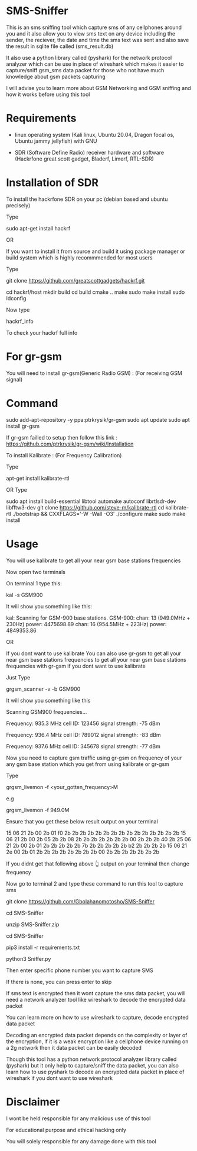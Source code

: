 # SMS-Sniffer 

This is an sms sniffing tool which capture sms of any cellphones around you and it also allow you to view sms text on any device including the sender, the reciever, the date and time the sms text was sent and also save the result in sqlite file called (sms_result.db)


It also use a python library called (pyshark) for the network protocol analyzer which can be use in place of wireshark which makes it easier to capture/sniff gsm_sms data packet for those who not have much knowledge about gsm packets capturing


I will advise you to learn more about GSM Networking and GSM sniffing and how it works before using this tool

  
# Requirements

- linux operating system (Kali linux, Ubuntu 20.04, Dragon focal os, Ubuntu jammy jellyfish) with GNU 


- SDR (Software Define Radio) receiver hardware and software (Hackrfone great scott gadget, Bladerf, Limerf, RTL-SDR)

# Installation of SDR 


To install the hackrfone SDR on your pc (debian based and ubuntu precisely) 

Type 

sudo apt-get install hackrf

OR

If you want to install it from source and build it using package manager or build system which is highly recommmended for most users 

Type

git clone https://github.com/greatscottgadgets/hackrf.git

cd hackrf/host
mkdir build
cd build
cmake ..
make 
sudo make install
sudo Idconfig

Now type 

hackrf_info

To check your hackrf full info

# For gr-gsm

You will need to install gr-gsm(Generic Radio GSM) :  (For receiving GSM signal)


# Command

sudo add-apt-repository -y ppa:ptrkrysik/gr-gsm
sudo apt update
sudo apt install gr-gsm


If gr-gsm failled to setup then follow this link : https://github.com/ptrkrysik/gr-gsm/wiki/Installation 

To install Kalibrate : (For Frequency Calibration)

Type

apt-get install kalibrate-rtl

OR Type

sudo apt install build-essential libtool automake autoconf librtlsdr-dev libfftw3-dev
git clone https://github.com/steve-m/kalibrate-rtl
cd kalibrate-rtl
./bootstrap && CXXFLAGS='-W -Wall -O3'
./configure
make
sudo make install


# Usage 

You will use kalibrate to get all your near gsm base stations frequencies

Now open two terminals

On terminal 1 type this:

kal -s GSM900

It will show you something like this:

kal: Scanning for GSM-900 base stations.
GSM-900:
	chan: 13 (949.0MHz + 230Hz)	power: 4475698.89
	chan: 16 (954.5MHz + 223Hz)	power: 4849353.86


OR
 
If you dont want to use kalibrate You can also use gr-gsm to get all your near gsm base stations frequencies 
to get all your near gsm base stations frequencies with gr-gsm if you dont want to use kalibrate 

Just Type

grgsm_scanner -v -b GSM900

It will show you something like this

Scanning GSM900 frequencies...

Frequency: 935.3 MHz
    cell ID: 123456
    signal strength: -75 dBm


Frequency: 936.4 MHz
    cell ID: 789012
    signal strength: -83 dBm


Frequency: 937.6 MHz
    cell ID: 345678
    signal strength: -77 dBm



Now you need to capture gsm traffic using gr-gsm on frequency of your any gsm base station which you get from using kalibrate or gr-gsm 

Type 

grgsm_livemon -f <your_gotten_frequency>M

e.g

grgsm_livemon -f 949.0M

Ensure that you get these below result output on your terminal

15 06 21 2b 00 2b 01 f0 2b 2b 2b 2b 2b 2b 2b 2b 2b 2b 2b 2b 2b 2b 2b
15 06 21 2b 00 2b 05 2b 2b 08 2b 2b 2b 2b 2b 2b 2b 00 2b 2b 2b 40 2b
25 06 21 2b 00 2b 01 2b 2b 2b 2b 2b 7b 2b 2b 2b 2b 2b b2 2b 2b 2b 2b
15 06 21 2e 00 2b 01 2b 2b 2b 2b 2b 2b 2b 2b 00 2b 2b 2b 2b 2b 2b 2b

If you didnt get that following above 👆 output on your terminal then change frequency 


Now go to terminal 2 and type these command to run this tool to capture sms



git clone https://github.com/Gbolahanomotosho/SMS-Sniffer




cd SMS-Sniffer



unzip SMS-Sniffer.zip



cd SMS-Sniffer



pip3 install -r requirements.txt



python3 Sniffer.py



Then enter specific phone number you want to capture SMS


If there is none, you can press enter to skip


If sms text is encrypted then it wont capture the sms data packet, you will need a network analyzer tool like wireshark to decode the encrypted data packet 


You can learn more on how to use wireshark to capture, decode encrypted data packet


Decoding an encrypted data packet depends on the complexity or layer of the encryption, if it is a weak encryption like a cellphone device running on a 2g network then it data packet can be easily decoded


Though this tool has a python network protocol analyzer library called (pyshark) but it only help to capture/sniff the data packet, you can also learn how to use pyshark to decode an encrypted data packet in place of wireshark if you dont want to use wireshark


# Disclaimer



I wont be held responsible for any malicious use of this tool 


For educational purpose and ethical hacking only

You will solely responsible for any damage done with this tool








